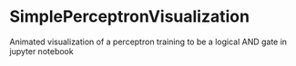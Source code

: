 # SimplePerceptronVisualization
Animated visualization of a perceptron training to be a logical AND gate in jupyter notebook
